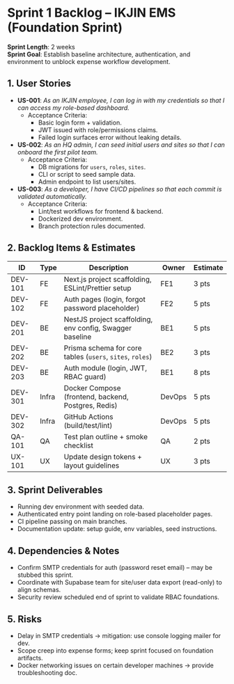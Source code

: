 # Sprint 1 Backlog – IKJIN EMS (Foundation Sprint)
**Sprint Length**: 2 weeks  
**Sprint Goal**: Establish baseline architecture, authentication, and environment to unblock expense workflow development.

## 1. User Stories
- **US-001**: _As an IKJIN employee, I can log in with my credentials so that I can access my role-based dashboard._
  - Acceptance Criteria:
    - Basic login form + validation.
    - JWT issued with role/permissions claims.
    - Failed login surfaces error without leaking details.
- **US-002**: _As an HQ admin, I can seed initial users and sites so that I can onboard the first pilot team._
  - Acceptance Criteria:
    - DB migrations for `users`, `roles`, `sites`.
    - CLI or script to seed sample data.
    - Admin endpoint to list users/sites.
- **US-003**: _As a developer, I have CI/CD pipelines so that each commit is validated automatically._
  - Acceptance Criteria:
    - Lint/test workflows for frontend & backend.
    - Dockerized dev environment.
    - Branch protection rules documented.

## 2. Backlog Items & Estimates
| ID | Type | Description | Owner | Estimate |
| --- | --- | --- | --- | --- |
| DEV-101 | FE | Next.js project scaffolding, ESLint/Prettier setup | FE1 | 3 pts |
| DEV-102 | FE | Auth pages (login, forgot password placeholder) | FE2 | 5 pts |
| DEV-201 | BE | NestJS project scaffolding, env config, Swagger baseline | BE1 | 5 pts |
| DEV-202 | BE | Prisma schema for core tables (`users`, `sites`, `roles`) | BE2 | 3 pts |
| DEV-203 | BE | Auth module (login, JWT, RBAC guard) | BE1 | 8 pts |
| DEV-301 | Infra | Docker Compose (frontend, backend, Postgres, Redis) | DevOps | 5 pts |
| DEV-302 | Infra | GitHub Actions (build/test/lint) | DevOps | 5 pts |
| QA-101 | QA | Test plan outline + smoke checklist | QA | 2 pts |
| UX-101 | UX | Update design tokens + layout guidelines | UX | 3 pts |

## 3. Sprint Deliverables
- Running dev environment with seeded data.
- Authenticated entry point landing on role-based placeholder pages.
- CI pipeline passing on main branches.
- Documentation update: setup guide, env variables, seed instructions.

## 4. Dependencies & Notes
- Confirm SMTP credentials for auth (password reset email) – may be stubbed this sprint.
- Coordinate with Supabase team for site/user data export (read-only) to align schemas.
- Security review scheduled end of sprint to validate RBAC foundations.

## 5. Risks
- Delay in SMTP credentials → mitigation: use console logging mailer for dev.
- Scope creep into expense forms; keep sprint focused on foundation artifacts.
- Docker networking issues on certain developer machines → provide troubleshooting doc.
